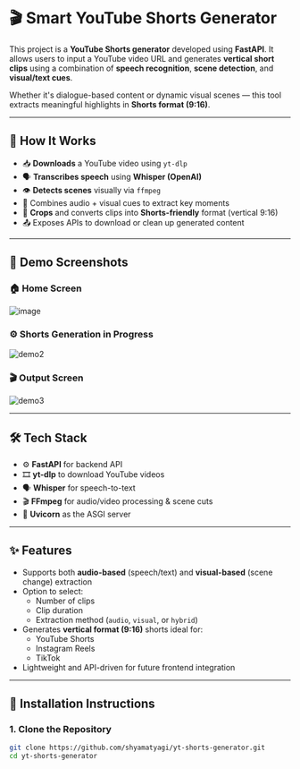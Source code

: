 # 🎬 Smart YouTube Shorts Generator 

This project is a **YouTube Shorts generator** developed using **FastAPI**. It allows users to input a YouTube video URL and generates **vertical short clips** using a combination of **speech recognition**, **scene detection**, and **visual/text cues**.

Whether it's dialogue-based content or dynamic visual scenes — this tool extracts meaningful highlights in **Shorts format (9:16)**.

---

## 🧠 How It Works

- 📥 **Downloads** a YouTube video using `yt-dlp`
- 🗣️ **Transcribes speech** using **Whisper (OpenAI)**
- 👁️ **Detects scenes** visually via `ffmpeg`
- 🧠 Combines audio + visual cues to extract key moments
- 🔄 **Crops** and converts clips into **Shorts-friendly** format (vertical 9:16)
- 📤 Exposes APIs to download or clean up generated content

---

## 📸 Demo Screenshots

### 🏠 Home Screen  
![image](https://github.com/user-attachments/assets/9c800e10-5603-4144-9bd9-3ab4d07390af)

### ⚙️ Shorts Generation in Progress  
![demo2](https://github.com/user-attachments/assets/fa282659-28bc-4c2c-a379-2d67f2a73a03)

### 🎬 Output Screen  
![demo3](https://github.com/user-attachments/assets/03eb65e0-4f8b-4f51-b29d-80231fda0ff2)

---

## 🛠️ Tech Stack

- ⚙️ **FastAPI** for backend API
- 🎞️ **yt-dlp** to download YouTube videos
- 🗣️ **Whisper** for speech-to-text
- 🎬 **FFmpeg** for audio/video processing & scene cuts
- 🧪 **Uvicorn** as the ASGI server

---

## ✨ Features

- Supports both **audio-based** (speech/text) and **visual-based** (scene change) extraction
- Option to select:
  - Number of clips
  - Clip duration
  - Extraction method (`audio`, `visual`, or `hybrid`)
- Generates **vertical format (9:16)** shorts ideal for:
  - YouTube Shorts
  - Instagram Reels
  - TikTok
- Lightweight and API-driven for future frontend integration

---

## 🔧 Installation Instructions

### 1. Clone the Repository

```bash
git clone https://github.com/shyamatyagi/yt-shorts-generator.git
cd yt-shorts-generator

